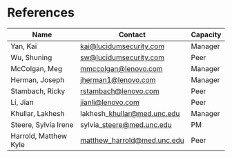 # References

| Name                  | Contact                      | Capacity |
|-----------------------|------------------------------|----------|
| Yan, Kai              | kai@lucidumsecurity.com      | Manager  |
| Wu, Shuning           | sw@lucidumsecurity.com       | Peer     |
| McColgan, Meg         | mmccolgan@lenovo.com         | Manager  |
| Herman, Joseph        | jherman1@lenovo.com          | Manager  |
| Stambach, Ricky       | rstambach@lenovo.com         | Peer     |
| Li, Jian              | jianli@lenovo.com            | Peer     |
| Khullar, Lakhesh      | lakhesh\_khullar@med.unc.edu | Manager  |
| Steere, Sylvia Irene  | sylvia\_steere@med.unc.edu   | PM       |
| Harrold, Matthew Kyle | matthew_harrold@med.unc.edu  | Peer     |

